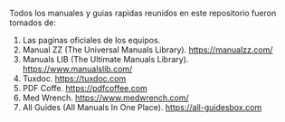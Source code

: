 Todos los manuales y guias rapidas reunidos en este repositorio fueron tomados de:

1. Las paginas oficiales de los equipos.
2. Manual ZZ (The Universal Manuals Library). https://manualzz.com/
3. Manuals LIB (The Ultimate Manuals Library). https://www.manualslib.com/
4. Tuxdoc. https://tuxdoc.com
5. PDF Coffe. https://pdfcoffee.com
6. Med Wrench. https://www.medwrench.com/
7. All Guides (All Manuals In One Place). https://all-guidesbox.com
